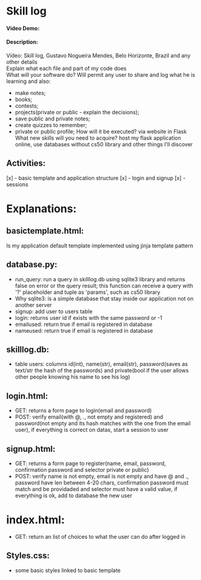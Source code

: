 # Skill log
#### Video Demo:  <URL HERE>
#### Description:
Vídeo: Skill log, Gustavo Nogueira Mendes, Belo Horizonte, Brazil and any other details<br>
Explain what each file and part of my code does<br>
What will your software do? Will permit any user to share and log what he is learning and also:
- make notes;
- books;
- contests;
- projects(private or public - explain the decisions);
- save public and private notes;
- create quizzes to remember;
- private or public profile;
How will it be executed? via website in Flask<br>
What new skills will you need to acquire? host my flask application online, use databases without cs50 library and other things I'll discover

## Activities:
[x] - basic template and application structure
[x] - login and signup
[x] - sessions

# Explanations:
## basictemplate.html:
Is my application default template implemented using jinja template pattern

## database.py:
- run_query: run a query in skilllog.db using sqlite3 library and returns false on error or the query result; this function can receive a query with '?' placeholder and tuple as 'params', such as cs50 library
- Why sqlite3: is a simple database that stay inside our application not on another server
- signup: add user to users table
- login: returns user id if exists with the same password or -1
- emailused: return true if email is registered in database
- nameused: return true if email is registered in database

## skilllog.db:
- table users: columns id(int), name(str), email(str), password(saves as text/str the hash of the passwords) and private(bool if the user allows other people knowing his name to see his log)

## login.html:
- GET: returns a form page to login(email and password)
- POST: verify email(with @, ., not empty and registered) and password(not empty and its hash matches with the one from the email user), if everything is correct on datas, start a session to user

## signup.html:
- GET: returns a form page to register(name, email, password, confirmation password and selector private or public)
- POST: verify name is not empty, email is not empty and have @ and ., password have len between 4-20 chars, confirmation password must match and be providaded and selector must have a valid value, if everything is ok, add to database the new user

# index.html:
- GET: return an list of choices to what the user can do after logged in

## Styles.css:
- some basic styles linked to basic template